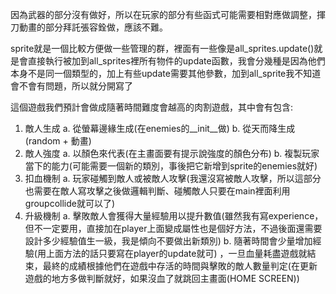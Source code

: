 因為武器的部分沒有做好，所以在玩家的部分有些函式可能需要相對應做調整，揮刀動畫的部分拜託張容銓做，應該不難。

sprite就是一個比較方便做一些管理的群，裡面有一些像是all_sprites.update()就是會直接執行被加到all_sprites裡所有物件的update函數，我會分幾種是因為他們本身不是同一個類型的，加上有些update需要其他參數，加到all_sprite我不知道會不會有問題，所以就分開寫了

這個遊戲我們預計會做成隨著時間難度會越高的肉割遊戲，其中會有包含:
1. 敵人生成
    a. 從螢幕邊緣生成(在enemies的__init__做)
    b. 從天而降生成(random + 動畫)
2. 敵人強度
    a. 以顏色來代表(在主畫面要有提示說強度的顏色分布)
    b. 複製玩家當下的能力(可能需要一個新的類別，事後把它新增到sprite的enemies就好)
3. 扣血機制
    a. 玩家碰觸到敵人或被敵人攻擊(我還沒寫被敵人攻擊，所以這部分也需要在敵人寫攻擊之後做邏輯判斷、碰觸敵人只要在main裡面利用groupcollide就可以了)
4. 升級機制
    a. 擊敗敵人會獲得大量經驗用以提升數值(雖然我有寫experience，但不一定要用，直接加在player上面變成屬性也是個好方法，不過後面還需要設計多少經驗值生一級，我是傾向不要做出新類別)
    b. 隨著時間會少量增加經驗(用上面方法的話只要寫在player的update就可)
，一旦血量耗盡遊戲就結束，最終的成績根據他們在遊戲中存活的時間與擊敗的敵人數量判定(在更新遊戲的地方多做判斷就好，如果沒血了就跳回主畫面(HOME SCREEN))